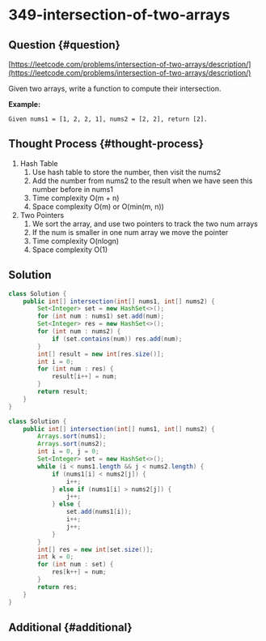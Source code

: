# 349-intersection-of-two-arrays

## Question {#question}

[https://leetcode.com/problems/intersection-of-two-arrays/description/](https://leetcode.com/problems/intersection-of-two-arrays/description/)

Given two arrays, write a function to compute their intersection.

**Example:**

```text
Given nums1 = [1, 2, 2, 1], nums2 = [2, 2], return [2].
```

## Thought Process {#thought-process}

1. Hash Table
   1. Use hash table to store the number, then visit the nums2
   2. Add the number from nums2 to the result when we have seen this number before in nums1
   3. Time complexity O\(m + n\)
   4. Space complexity O\(m\) or O\(min\(m, n\)\)
2. Two Pointers
   1. We sort the array, and use two pointers to track the two num arrays
   2. If the num is smaller in one num array we move the pointer
   3. Time complexity O\(nlogn\)
   4. Space complexity O\(1\)

## Solution

```java
class Solution {
    public int[] intersection(int[] nums1, int[] nums2) {
        Set<Integer> set = new HashSet<>();
        for (int num : nums1) set.add(num);
        Set<Integer> res = new HashSet<>();
        for (int num : nums2) {
            if (set.contains(num)) res.add(num);
        }
        int[] result = new int[res.size()];
        int i = 0;
        for (int num : res) {
            result[i++] = num;
        }
        return result;
    }
}
```

```java
class Solution {
    public int[] intersection(int[] nums1, int[] nums2) {
        Arrays.sort(nums1);
        Arrays.sort(nums2);
        int i = 0, j = 0;
        Set<Integer> set = new HashSet<>();
        while (i < nums1.length && j < nums2.length) {
            if (nums1[i] < nums2[j]) {
                i++;
            } else if (nums1[i] > nums2[j]) {
                j++;
            } else {
                set.add(nums1[i]);
                i++;
                j++;
            }
        }
        int[] res = new int[set.size()];
        int k = 0;
        for (int num : set) {
            res[k++] = num;
        }
        return res;
    }
}
```

## Additional {#additional}

